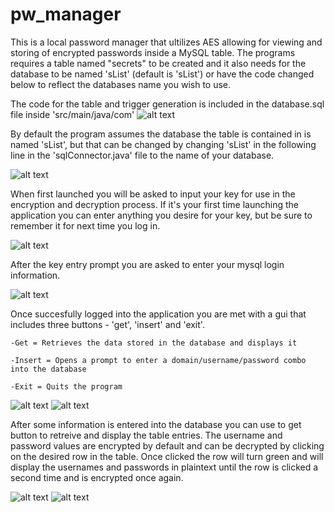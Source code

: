 # pw_manager

This is a local password manager that ultilizes AES allowing for viewing and storing of encrypted passwords inside a MySQL table. The programs requires a table named "secrets" to be created and it also needs for the database to be named 'sList' (default is 'sList') or have the code changed below to reflect the databases name you wish to use. 


The code for the table and trigger generation is included in the database.sql file inside 'src/main/java/com'
![alt text](https://i.ibb.co/HTMtnbF/table.png)


By default the program assumes the database the table is contained in is named 'sList', but that can be changed by changing 'sList' in the following line in the 'sqlConnector.java' file to the name of your database.

![alt text](https://i.ibb.co/MPvMtcS/db-name.png)


When first launched you will be asked to input your key for use in the encryption and decryption process. If it's your first time launching the application you can enter anything you desire for your key, but be sure to remember it for next time you log in.

![alt text](https://i.ibb.co/2dQ4nbq/key-entry.png)


After the key entry prompt you are asked to enter your mysql login information.

![alt text](https://i.ibb.co/6rpSvnR/mysql-login.png)

Once succesfully logged into the application you are met with a gui that includes three buttons - 'get', 'insert' and 'exit'.
    
    -Get = Retrieves the data stored in the database and displays it
    
    -Insert = Opens a prompt to enter a domain/username/password combo into the database
    
    -Exit = Quits the program


![alt text](https://i.ibb.co/Fs39Fh2/pw-manager.png) ![alt text](https://i.ibb.co/vvxksZL/insert-shot.png)

After some information is entered into the database you can use to get button to retreive and display the table entries. The username and password values are encrypted by default and can be decrypted by clicking on the desired row in the table. Once clicked the row will turn green and will display the usernames and passwords in plaintext until the row is clicked a second time and is encrypted once again.


![alt text](https://i.ibb.co/Gn93Rh0/encrypted.png) ![alt text](https://i.ibb.co/54vFb9v/unencrypted.png)



